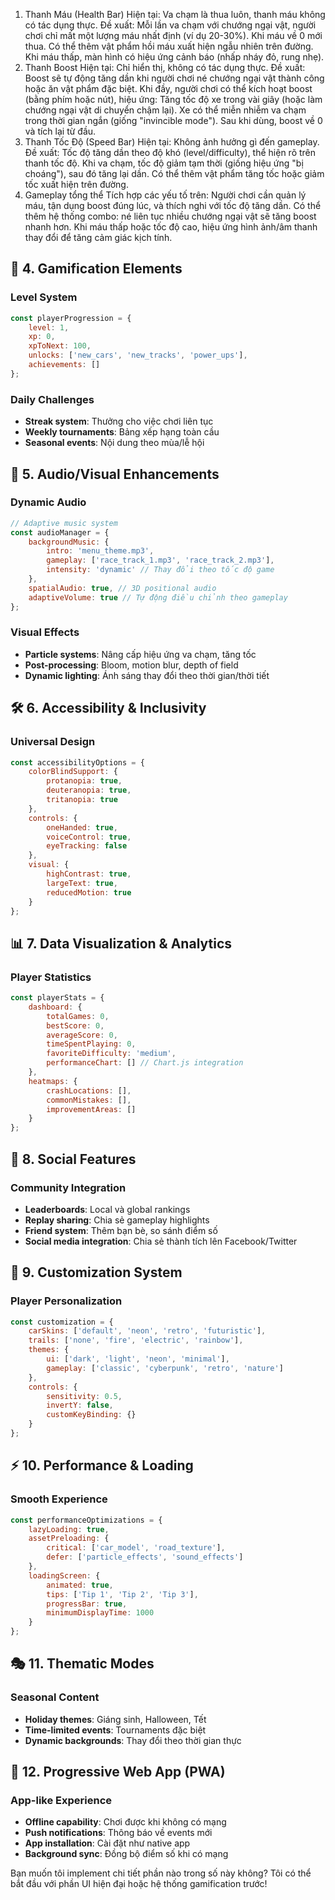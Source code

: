 1. Thanh Máu (Health Bar)
Hiện tại: Va chạm là thua luôn, thanh máu không có tác dụng thực.
Đề xuất:
Mỗi lần va chạm với chướng ngại vật, người chơi chỉ mất một lượng máu nhất định (ví dụ 20-30%). Khi máu về 0 mới thua.
Có thể thêm vật phẩm hồi máu xuất hiện ngẫu nhiên trên đường.
Khi máu thấp, màn hình có hiệu ứng cảnh báo (nhấp nháy đỏ, rung nhẹ).
2. Thanh Boost
Hiện tại: Chỉ hiển thị, không có tác dụng thực.
Đề xuất:
Boost sẽ tự động tăng dần khi người chơi né chướng ngại vật thành công hoặc ăn vật phẩm đặc biệt.
Khi đầy, người chơi có thể kích hoạt boost (bằng phím hoặc nút), hiệu ứng:
Tăng tốc độ xe trong vài giây (hoặc làm chướng ngại vật di chuyển chậm lại).
Xe có thể miễn nhiễm va chạm trong thời gian ngắn (giống "invincible mode").
Sau khi dùng, boost về 0 và tích lại từ đầu.
3. Thanh Tốc Độ (Speed Bar)
Hiện tại: Không ảnh hưởng gì đến gameplay.
Đề xuất:
Tốc độ tăng dần theo độ khó (level/difficulty), thể hiện rõ trên thanh tốc độ.
Khi va chạm, tốc độ giảm tạm thời (giống hiệu ứng "bị choáng"), sau đó tăng lại dần.
Có thể thêm vật phẩm tăng tốc hoặc giảm tốc xuất hiện trên đường.
4. Gameplay tổng thể
Tích hợp các yếu tố trên:
Người chơi cần quản lý máu, tận dụng boost đúng lúc, và thích nghi với tốc độ tăng dần.
Có thể thêm hệ thống combo: né liên tục nhiều chướng ngại vật sẽ tăng boost nhanh hơn.
Khi máu thấp hoặc tốc độ cao, hiệu ứng hình ảnh/âm thanh thay đổi để tăng cảm giác kịch tính.

## 🎯 **4. Gamification Elements**

### Level System
```javascript
const playerProgression = {
    level: 1,
    xp: 0,
    xpToNext: 100,
    unlocks: ['new_cars', 'new_tracks', 'power_ups'],
    achievements: []
};
```

### Daily Challenges
- **Streak system**: Thưởng cho việc chơi liên tục
- **Weekly tournaments**: Bảng xếp hạng toàn cầu
- **Seasonal events**: Nội dung theo mùa/lễ hội

## 🎵 **5. Audio/Visual Enhancements**

### Dynamic Audio
```javascript
// Adaptive music system
const audioManager = {
    backgroundMusic: {
        intro: 'menu_theme.mp3',
        gameplay: ['race_track_1.mp3', 'race_track_2.mp3'],
        intensity: 'dynamic' // Thay đổi theo tốc độ game
    },
    spatialAudio: true, // 3D positional audio
    adaptiveVolume: true // Tự động điều chỉnh theo gameplay
};
```

### Visual Effects
- **Particle systems**: Nâng cấp hiệu ứng va chạm, tăng tốc
- **Post-processing**: Bloom, motion blur, depth of field
- **Dynamic lighting**: Ánh sáng thay đổi theo thời gian/thời tiết

## 🛠️ **6. Accessibility & Inclusivity**

### Universal Design
```javascript
const accessibilityOptions = {
    colorBlindSupport: {
        protanopia: true,
        deuteranopia: true,
        tritanopia: true
    },
    controls: {
        oneHanded: true,
        voiceControl: true,
        eyeTracking: false
    },
    visual: {
        highContrast: true,
        largeText: true,
        reducedMotion: true
    }
};
```

## 📊 **7. Data Visualization & Analytics**

### Player Statistics
```javascript
const playerStats = {
    dashboard: {
        totalGames: 0,
        bestScore: 0,
        averageScore: 0,
        timeSpentPlaying: 0,
        favoriteDifficulty: 'medium',
        performanceChart: [] // Chart.js integration
    },
    heatmaps: {
        crashLocations: [],
        commonMistakes: [],
        improvementAreas: []
    }
};
```

## 🎪 **8. Social Features**

### Community Integration
- **Leaderboards**: Local và global rankings
- **Replay sharing**: Chia sẻ gameplay highlights
- **Friend system**: Thêm bạn bè, so sánh điểm số
- **Social media integration**: Chia sẻ thành tích lên Facebook/Twitter

## 🔧 **9. Customization System**

### Player Personalization
```javascript
const customization = {
    carSkins: ['default', 'neon', 'retro', 'futuristic'],
    trails: ['none', 'fire', 'electric', 'rainbow'],
    themes: {
        ui: ['dark', 'light', 'neon', 'minimal'],
        gameplay: ['classic', 'cyberpunk', 'retro', 'nature']
    },
    controls: {
        sensitivity: 0.5,
        invertY: false,
        customKeyBinding: {}
    }
};
```

## ⚡ **10. Performance & Loading**

### Smooth Experience
```javascript
const performanceOptimizations = {
    lazyLoading: true,
    assetPreloading: {
        critical: ['car_model', 'road_texture'],
        defer: ['particle_effects', 'sound_effects']
    },
    loadingScreen: {
        animated: true,
        tips: ['Tip 1', 'Tip 2', 'Tip 3'],
        progressBar: true,
        minimumDisplayTime: 1000
    }
};
```

## 🎭 **11. Thematic Modes**

### Seasonal Content
- **Holiday themes**: Giáng sinh, Halloween, Tết
- **Time-limited events**: Tournaments đặc biệt
- **Dynamic backgrounds**: Thay đổi theo thời gian thực

## 📱 **12. Progressive Web App (PWA)**

### App-like Experience
- **Offline capability**: Chơi được khi không có mạng
- **Push notifications**: Thông báo về events mới
- **App installation**: Cài đặt như native app
- **Background sync**: Đồng bộ điểm số khi có mạng

Bạn muốn tôi implement chi tiết phần nào trong số này không? Tôi có thể bắt đầu với phần UI hiện đại hoặc hệ thống gamification trước!
